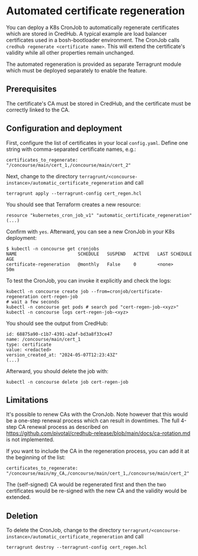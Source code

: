 # Automated certificate regeneration

You can deploy a K8s CronJob to automatically regenerate certificates which are stored in CredHub. A typical example are load balancer certificates used in a bosh-bootloader environment. The CronJob calls `credhub regenerate <certificate name>`. This will extend the certificate's validity while all other properties remain unchanged.

The automated regeneration is provided as separate Terragrunt module which must be deployed separately to enable the feature.

## Prerequisites

The certificate's CA must be stored in CredHub, and the certificate must be correctly linked to the CA.

## Configuration and deployment

First, configure the list of certificates in your local `config.yaml`. Define one string with comma-separated certificate names, e.g.:
```
certificates_to_regenerate: "/concourse/main/cert_1,/concourse/main/cert_2"
```

Next, change to the directory `terragrunt/<concourse-instance>/automatic_certificate_regeneration` and call
```
terragrunt apply --terragrunt-config cert_regen.hcl
```
You should see that Terraform creates a new resource:
```
resource "kubernetes_cron_job_v1" "automatic_certificate_regeneration"
(...)
```
Confirm with `yes`. Afterward, you can see a new CronJob in your K8s deployment:
```
$ kubectl -n concourse get cronjobs
NAME                       SCHEDULE   SUSPEND   ACTIVE   LAST SCHEDULE   AGE
certificate-regeneration   @monthly   False     0        <none>          50m
```
To test the CronJob, you can invoke it explicitly and check the logs:
```
kubectl -n concourse create job --from=cronjob/certificate-regeneration cert-regen-job
# wait a few seconds
kubectl -n concourse get pods # search pod "cert-regen-job-<xyz>"
kubectl -n concourse logs cert-regen-job-<xyz>
```
You should see the output from CredHub:
```
id: 68875a90-c1b7-4391-a2af-bd3a8f33ce47
name: /concourse/main/cert_1
type: certificate
value: <redacted>
version_created_at: "2024-05-07T12:23:43Z"
(...)
```
Afterward, you should delete the job with:
```
kubectl -n concourse delete job cert-regen-job
```

## Limitations

It's possible to renew CAs with the CronJob. Note however that this would be a one-step renewal process which can result in downtimes. The full 4-step CA renewal process as described on https://github.com/pivotal/credhub-release/blob/main/docs/ca-rotation.md is not implemented.

If you want to include the CA in the regeneration process, you can add it at the beginning of the list:
```
certificates_to_regenerate: "/concourse/main/my_CA,/concourse/main/cert_1,/concourse/main/cert_2"
```
The (self-signed) CA would be regenerated first and then the two certificates would be re-signed with the new CA and the validity would be extended.

## Deletion

To delete the CronJob, change to the directory `terragrunt/<concourse-instance>/automatic_certificate_regeneration` and call
```
terragrunt destroy --terragrunt-config cert_regen.hcl
```